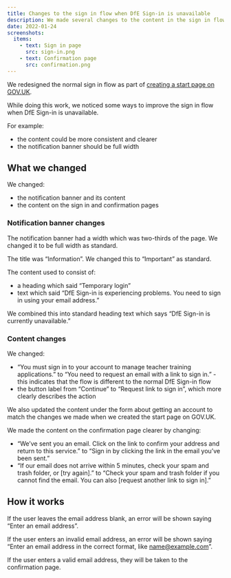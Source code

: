 ```yaml
---
title: Changes to the sign in flow when DfE Sign-in is unavailable
description: We made several changes to the content in the sign in flow when DfE Sign-in is unavailable.
date: 2022-01-24
screenshots:
  items:
    - text: Sign in page
      src: sign-in.png
    - text: Confirmation page
      src: confirmation.png
---
```


We redesigned the normal sign in flow as part of [creating a start page on GOV.UK](/manage-teacher-training-applications/starting-the-manage-service-on-govuk/).

While doing this work, we noticed some ways to improve the sign in flow when DfE Sign-in is unavailable.

For example:

- the content could be more consistent and clearer
- the notification banner should be full width

## What we changed

We changed:

- the notification banner and its content
- the content on the sign in and confirmation pages

### Notification banner changes

The notification banner had a width which was two-thirds of the page. We changed it to be full width as standard.

The title was “Information”. We changed this to “Important” as standard.

The content used to consist of:

- a heading which said “Temporary login”
- text which said “DfE Sign-in is experiencing problems. You need to sign in using your email address.”

We combined this into standard heading text which says “DfE Sign-in is currently unavailable.”

### Content changes

We changed:

- “You must sign in to your account to manage teacher training applications.” to “You need to request an email with a link to sign in.” - this indicates that the flow is different to the normal DfE Sign-in flow
- the button label from “Continue” to “Request link to sign in”, which more clearly describes the action

We also updated the content under the form about getting an account to match the changes we made when we created the start page on GOV.UK.

We made the content on the confirmation page clearer by changing:

- “We’ve sent you an email. Click on the link to confirm your address and return to this service.” to “Sign in by clicking the link in the email you’ve been sent.”
- “If our email does not arrive within 5 minutes, check your spam and trash folder, or [try again].” to “Check your spam and trash folder if you cannot find the email. You can also [request another link to sign in].”

## How it works

If the user leaves the email address blank, an error will be shown saying “Enter an email address”.

If the user enters an invalid email address, an error will be shown saying “Enter an email address in the correct format, like name@example.com”.

If the user enters a valid email address, they will be taken to the confirmation page.
